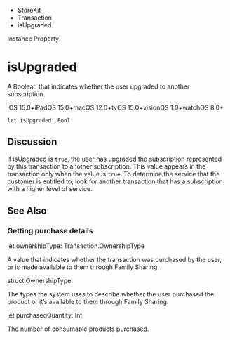 

- StoreKit
- Transaction
-  isUpgraded 

Instance Property

# isUpgraded

A Boolean that indicates whether the user upgraded to another subscription.

iOS 15.0+iPadOS 15.0+macOS 12.0+tvOS 15.0+visionOS 1.0+watchOS 8.0+

``` source
let isUpgraded: Bool
```

## Discussion

If isUpgraded is `true`, the user has upgraded the subscription represented by this transaction to another subscription. This value appears in the transaction only when the value is `true`. To determine the service that the customer is entitled to, look for another transaction that has a subscription with a higher level of service.

## See Also

### Getting purchase details

let ownershipType: Transaction.OwnershipType

A value that indicates whether the transaction was purchased by the user, or is made available to them through Family Sharing.

struct OwnershipType

The types the system uses to describe whether the user purchased the product or it’s available to them through Family Sharing.

let purchasedQuantity: Int

The number of consumable products purchased.

